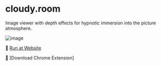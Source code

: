 # cloudy.room

Image viewer with depth effects for hypnotic immersion into the picture atmosphere.

![image](https://user-images.githubusercontent.com/38255514/183252766-0b49f6dc-ff91-4d30-8d1c-90d8240a381a.png)

🚀 [Run at Website](https://hayabuzo.me/tools/cloud/)

🎲 [Download Chrome Extension]
